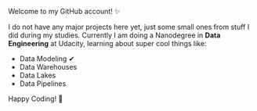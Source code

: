 Welcome to my GitHub account! ✨

I do not have any major projects here yet, just some small ones from stuff I did during my studies.
Currently I am doing a Nanodegree in **Data Engineering** at Udacity, learning about super cool things like:
- Data Modeling ✔︎
- Data Warehouses
- Data Lakes
- Data Pipelines

Happy Coding! 🚀

<!--

### Hi there 👋

**BabsBerlin/BabsBerlin** is a ✨ _special_ ✨ repository because its `README.md` (this file) appears on your GitHub profile.

Here are some ideas to get you started:

- 🔭 I’m currently working on ...
- 🌱 I’m currently learning ...
- 👯 I’m looking to collaborate on ...
- 🤔 I’m looking for help with ...
- 💬 Ask me about ...
- 📫 How to reach me: ...
- 😄 Pronouns: ...
- ⚡ Fun fact: ...
-->
